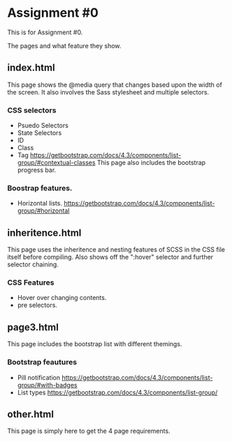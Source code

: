 # Assignment #0
This is for Assignment #0.

The pages and what feature they show.
## index.html
This page shows the @media query that changes based upon the width of the screen.
It also involves the Sass stylesheet and multiple selectors.
### CSS selectors
- Psuedo Selectors
- State Selectors
- ID
- Class
- Tag https://getbootstrap.com/docs/4.3/components/list-group/#contextual-classes
This page also includes the bootstrap progress bar.

### Boostrap features.
- Horizontal lists. https://getbootstrap.com/docs/4.3/components/list-group/#horizontal

## inheritence.html
This page uses the inheritence and nesting features of SCSS in the CSS file itself before compiling.
Also shows off the ":hover" selector and further selector chaining.

### CSS Features
- Hover over changing contents.
- pre selectors.

## page3.html
This page includes the bootstrap list with different themings.
### Bootstrap feautures
- Pill notification https://getbootstrap.com/docs/4.3/components/list-group/#with-badges
- List types https://getbootstrap.com/docs/4.3/components/list-group/
## other.html
This page is simply here to get the 4 page requirements.
